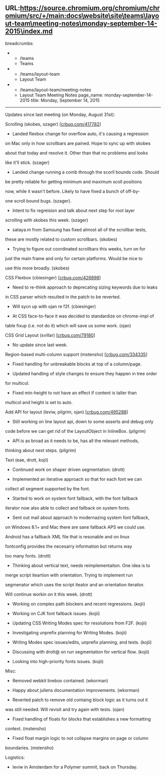 URL:https://source.chromium.org/chromium/chromium/src/+/main:docs\website\site\teams\layout-team\meeting-notes\monday-september-14-2015\index.md
---
breadcrumbs:
- - /teams
  - Teams
- - /teams/layout-team
  - Layout Team
- - /teams/layout-team/meeting-notes
  - Layout Team Meeting Notes
page_name: monday-september-14-2015
title: Monday, September 14, 2015
---

Updates since last meeting (on Monday, August 31st):

Scrolling (skobes, szager) \[[crbug.com/417782](https://crbug.com/417782)\]

- Landed flexbox change for overflow auto, it's causing a regression

on Mac only in how scrollbars are pained. Hope to sync up with skobes

about that today and resolve it. Other than that no problems and looks

like it'll stick. (szager)

- Landed change running a comb through the scorll bounds code. Should

be pretty reliable for getting minimum and maximum scoll positions

now, while it wasn't before. Likely to have fixed a bunch of off-by-

one scroll bound bugs. (szager).

- Intent to fix regreision and talk about next step for root layer

scrolling with skobes this week. (szager)

- sataya.m from Samsung has fixed almost all of the scrollbar tests,

these are mostly related to custom scrollbars. (skobes)

- Trying to figure out coordinated scrollbars this weeks, turn on for

just the main frame and only for certain platforms. Would be nice to

use this more broadly. (skobes)

CSS Flexbox (cbiesinger) \[[crbug.com/426898](https://crbug.com/426898)\]

- Need to re-think approach to deprecating sizing keywords due to leaks

in CSS parser which resulted in the patch to be reverted.

- Will sycn up with ojan re f2f. (cbiesinger)

- At CSS face-to-face it was decided to standardize on chrome-impl of

table fixup (i.e. not do it) which will save us some work. (ojan)

CSS Grid Layout (svillar) \[[crbug.com/79180](https://crbug.com/79180)\]

- No update since last week.

Region-based multi-column support (mstensho)
\[[crbug.com/334335](https://crbug.com/334335)\]

- Fixed handling for unbreakable blocks at top of a column/page.

- Updated handling of style changes to ensure they happen in tree order

for multicol.

- Fixed min-height to not have an effect if content is taller than

multicol and height is set to auto.

Add API for layout (leviw, pilgrim, ojan)
\[[crbug.com/495288](https://crbug.com/495288)\]

- Still working on line layout api, down to some asserts and debug only

code before we can get rid of the LayoutObject in InlineBox. (pilgrim)

- API is as broad as it needs to be, has all the relevant methods,

thinking about next steps. (pilgrim)

Text (eae, drott, kojii)

- Continued work on shaper driven segmentation: (drott)

- Implemented an iterative approach so that for each font we can

collect all segment supported by the font.

- Started to work on system font fallback, with the font fallback

iterator now also able to collect and fallback on system fonts.

- Sent out mail about approach to modernazing system font fallback,

on Windows 8.1+ and Mac there are sane fallback APS we could use.

Android has a fallback XML file that is resonable and on linux

fontconfig provides the necesarry information but returns way

too many fonts. (drott)

- Thinking about vertical text, needs reimplementaiton. One idea is to

merge script iteartion with orientation. Trying to implement run

segmenator which uses the script iteator and an orientation iteratior.

Will continue workin on it this week. (drott)

- Working on complex path blockers and recent regressions. (kojii)

- Working on CJK font fallback issues. (kojii)

- Updating CSS Writing Modes spec for resolutions from F2F. (kojii)

- Investigating unprefix planning for Writing Modes. (kojii)

- Writing Modes spec issues/edits, unprefix planning, and tests. (kojii)

- Discussing with drott@ on run segmentation for vertical flow. (kojii)

- Looking into high-priority fonts issues. (kojii)

Misc:

- Removed webkit linebox contained. (wkorman)

- Happy about juliens documentation improvements. (wkorman)

- Reverted patch to remove old containg block logic as it turns out it

was still needed. Will revisit and try again with tests. (ojan)

- Fixed handling of floats for blocks that establishes a new formatting

context. (mstensho)

- Fixed float margin logic to not collapse margins on page or column

boundaries. (mstensho)

Logistics:

- leviw in Amsterdam for a Polymer summit, back on Thursday.
